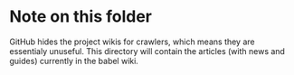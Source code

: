 # Note on this folder

GitHub hides the project wikis for crawlers, which means they are
essentialy unuseful. This directory will contain the articles (with
news and guides) currently in the babel wiki.
